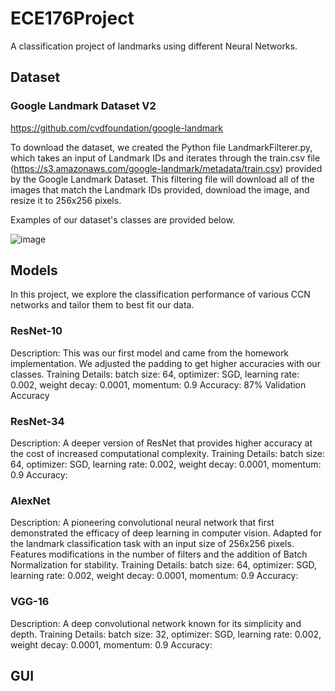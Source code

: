 # ECE176Project
A classification project of landmarks using different Neural Networks. 

## Dataset

### Google Landmark Dataset V2

https://github.com/cvdfoundation/google-landmark

To download the dataset, we created the Python file LandmarkFilterer.py, which takes an input of Landmark IDs and iterates through the train.csv file (https://s3.amazonaws.com/google-landmark/metadata/train.csv) provided by the Google Landmark Dataset. This filtering file will download all of the images that match the Landmark IDs provided, download the image, and resize it to 256x256 pixels. 

Examples of our dataset's classes are provided below. 

![image](https://github.com/crae6/LandmarkClassifier/assets/122562172/4250050b-f3f4-45c3-b3c1-4c339d3baf64)

## Models
In this project, we explore the classification performance of various CCN networks and tailor them to best fit our data.

### ResNet-10
Description: This was our first model and came from the homework implementation. We adjusted the padding to get higher accuracies with our classes. 
Training Details: batch size: 64, optimizer: SGD, learning rate: 0.002, weight decay: 0.0001, momentum: 0.9
Accuracy: 87% Validation Accuracy

### ResNet-34
Description: A deeper version of ResNet that provides higher accuracy at the cost of increased computational complexity.
Training Details: batch size: 64, optimizer: SGD, learning rate: 0.002, weight decay: 0.0001, momentum: 0.9
Accuracy: 

### AlexNet
Description: A pioneering convolutional neural network that first demonstrated the efficacy of deep learning in computer vision.
Adapted for the landmark classification task with an input size of 256x256 pixels.
Features modifications in the number of filters and the addition of Batch Normalization for stability.
Training Details: batch size: 64, optimizer: SGD, learning rate: 0.002, weight decay: 0.0001, momentum: 0.9
Accuracy: 

### VGG-16
Description: A deep convolutional network known for its simplicity and depth.
Training Details: batch size: 32, optimizer: SGD, learning rate: 0.002, weight decay: 0.0001, momentum: 0.9
Accuracy: 

## GUI
